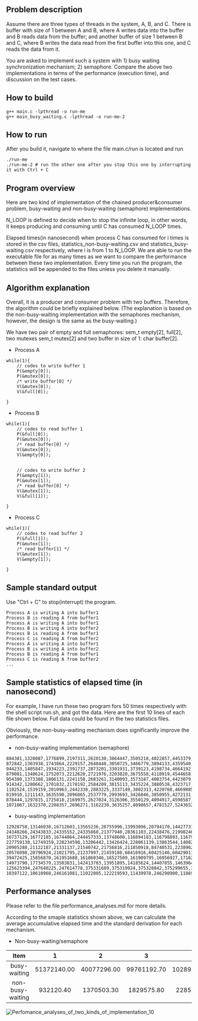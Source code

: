 ## Problem description
Assume there are three types of threads in the system, A, B, and C.
There is buffer with size of 1 between A and B, where A writes data into the buffer and B reads data from the buffer;
and another buffer of size 1 between B and C,
where B writes the data read from the first buffer into this one, and C reads the data from it.

You are asked to implement such a system with 1) busy waiting synchronization mechanism; 2) semaphore. 
Compare the above two implementations in terms of the performance (execution time), and discussion on the test cases.


## How to build
```
g++ main.c -lpthread -o run-me
g++ main_busy_waiting.c -lpthread -o run-me-2
```

## How to run
After you build it, navigate to where the file main.c/run is located and run
```
./run-me
./run-me-2 # run the other one after you stop this one by interrupting it with Ctrl + C
```

## Program overview
Here are two kind of implementation of the chained producer&consumer problem, 
busy-waiting and non-busy-waiting (semaphore) implementations.    

N_LOOP is defined to decide when to stop the infinite loop, in other words, it keeps producing and consuming until C has
consumed N_LOOP times.    

Elapsed times(in nanosecond) when process C has consumed for i times is stored in the csv files, 
statistics_non-busy-waiting.csv and statistics_busy-waiting.csv respectively, where i is from 1 to N_LOOP. We are able
to run the executable file for as many times as we want to compare the performance between these two implementation. 
Every time you run the program, the statistics will be appended to the files unless you delete it manually. 

## Algorithm explanation
Overall, it is a producer and consumer problem with two buffers. 
Therefore, the algorithm could be briefly explained below. 
(The explanation is based on the non-busy-waiting implementation with the semaphores mechanism, however, 
the design is the same as the busy-waiting.)

We have two pair of empty and full semaphores: sem_t empty[2], full[2], two mutexes sem_t mutex[2] 
and two buffer in size of 1: char buffer[2].

* Process A
```
while(1){
    // codes to write buffer 1
    P(&empty[0]);
    P(&mutex[0]);
    /* write buffer[0] */
    V(&mutex[0]);
    V(&full[0]);

}
```


* Process B
```
while(1){
    // codes to read buffer 1
    P(&full[0]);
    P(&mutex[0]);
    /* read buffer[0] */
    V(&mutex[0]);
    V(&empty[0]);


    // codes to write buffer 2
    P(&empty[1]);
    P(&mutex[1]);
    /* read buffer[0] */
    V(&mutex[1]);
    V(&full[1]);

}
```

* Process C
```
while(1){
    // codes to read buffer 2
    P(&full[1]);
    P(&mutex[1]);
    /* read buffer[1] */
    V(&mutex[1]);
    V(&empty[1]);

}
```

## Sample standard output
Use "Ctrl + C" to stop(interrupt) the program.
```
Process A is writing A into buffer1
Process B is reading A from buffer1
Process A is writing A into buffer1
Process B is writing A into buffer2
Process B is reading A from buffer1
Process C is reading A from buffer2
Process A is writing A into buffer1
Process B is writing A into buffer2
Process B is reading A from buffer1
Process C is reading A from buffer2
...
```

## Sample statistics of elapsed time (in nanosecond)
For example, I have run these two program fors 50 times respectively with the shell script run.sh, and got the data. 
Here are the first 10 lines of each file shown below. Full data could be found in the two statistics files.

Obviously, the non-busy-waiting mechanism does significantly improve the performance.
* non-busy-waiting implementation (semaphore)
```csv
884381,1320087,1776899,2197311,2620130,3064447,3505218,4022857,4453379,4958352
872842,1303938,1743864,2229157,2648448,3050725,3466779,3894133,4359540,4946338
944233,1405847,1934223,2391737,2873201,3301931,3739123,4198734,4664192,5163006
879081,1340624,1752073,2212620,2721976,3203820,3675558,4118919,4544658,5034626
954380,1373388,1806131,2241150,2683261,3140093,3573187,4003754,4423079,4916640
914342,1280662,1701832,2178192,2584209,3015113,3435224,3880538,4323717,4852430
1102524,1539159,2010963,2442338,2883225,3337149,3802313,4220768,4669885,5173197
819910,1211143,1635598,2096865,2537779,2993693,3426846,3850955,4272131,4741689
878444,1297815,1725818,2169975,2627024,3126306,3550129,4094917,4598587,5273872
1071067,1632370,2208357,2696271,3162230,3635257,4098657,4781527,5243652,5700173
```

* busy-waiting implementation
```csv
12928758,13146038,16712603,13565236,20755996,13993096,20794170,14427731,20728045,20756168
24348266,24343833,24335552,24335868,21377940,28361103,22438476,21998246,28337601,22418927
16737129,16772185,16744864,244457333,13748600,116894183,116798893,116794662,14671597,14893743
227759130,12749159,228234598,13206442,13426424,228061139,13863544,14082803,227688655,14504182
20905288,21122187,21331137,21540742,21756816,211850918,84740531,22389621,84732448,22812394
20576098,20796924,21021795,21237997,21459188,60416916,60425146,60429011,22337968,187103751
39472425,15856870,161951688,161860346,16527509,161909795,16956927,17162467,161801054,17921712
14973790,17734579,13503831,142413783,13951895,14185624,14407855,14639647,142360703,142254670
125623394,247640225,247614778,375331689,375319924,375328842,375299655,375260901,239612462,375230533
10397122,10610960,246161081,11022005,122219593,11439978,246290900,11869901,12076029,12288842
```

## Performance analyses
Please refer to the file performance_analyses.md for more details.

According to the smaple statistics shown above, we can calculate the average accumulative elapsed time and
the standard derivation for each mechanism.

* Non-busy-waiting/semaphore

|Item|1|2|3|4|5|6|7|8|9|10|
|:---:|:---:|:---:|:---:|:---:|:---:|:---:|:---:|:---:|:---:|:---:|
|busy-waiting|51372140.00|40077296.00|99761192.70|102897144.10|64054388.50|122244159.40|97201609.70|66905499.00|95434656.20|83018492.20|
|non-busy-waiting|932120.40|1370503.30|1829575.80|2285561.60|2734148.30|3186853.40|3627303.40|4106710.20|4555282.00|5076032.30|

![Perfomance_analyses_of_two_kinds_of_implementation_10](charts/Performance_of_two_kinds_of_inplementation_10.png)